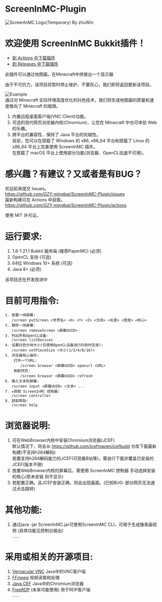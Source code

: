 # ScreenInMC-Plugin
![ScreenInMC Logo(Temporary) By zhuWin](https://user-assets.sxlcdn.com/images/451416/Fmq8ktKx2ei4KvSM-mlt2BT-F0Pt.png)
# 欢迎使用 ScreenInMC Bukkit插件！
* [到 Actions 中下载插件](https://github.com/GZY-mingbai/ScreenInMC-Plugin/actions/workflows/build-all.yml)
* [到 Releases 中下载插件](https://github.com/GZY-mingbai/ScreenInMC-Plugin/releases)

此插件可以通过地图画，在Minecraft中拼接出一个显示器

由于不可抗力，该项目将暂时停止维护，不要灰心，我们即将返回更新该项目。

![Example](https://gh-proxy.com/https://github.com/GZY-mingbai/ScreenInMC-Plugin/blob/master/example.png?raw=true)  
通过对 Minecraft 实际环境高度优化的抖色技术，我们将生成地图画的质量和速度推向了 Minecraft 的极限。
1. 内置远程桌面客户端(VNC Client)功能。
2. 可选的现代网页浏览器内核(Chromium)，让您在 Minecraft 中也可体验 Web 的乐趣。
3. 跨平台的兼容性，保持了 Java 平台的优越性。  
目前，您可以在搭载了 Windows 的 x86, x86_64 平台和搭载了 Linux 的 x86_64 平台上完美使用 ScreenInMC 插件。  
在搭载了 macOS 平台上使用部分功能(浏览器、OpenCL加速不可用)。  

# 感兴趣？有建议？又或者是有BUG？
欢迎前来提交 Issues。  
https://github.com/GZY-mingbai/ScreenInMC-Plugin/issues  
最新构建可在 Actions 中获取。  
https://github.com/GZY-mingbai/ScreenInMC-Plugin/actions  

使用 MIT 许可证。

# 运行要求: 
1. 1.8-1.21.1 Bukkit 服务端 (推荐PaperMC) (必须)
2. OpenCL 支持 (可选)
3. 64位 Windows 10+ 系统 (可选)
4. Java 8+ (必须)

该项目还在开发改进中

# 目前可用指令:
```
1. 放置一块屏幕:  
   /screen putScreen <世界名> <X> <Y> <Z> <方向> <长度> <宽度> <核心>
2. 移除一块屏幕:  
   /screen removeScreen <屏幕UUID>
3. 列出所有OpenCL设备:  
   /screen listDevices
4. 设置抖色分块大小(仅使用OpenCL设备进行抖色时生效):  
   /screen setPieceSize <大小(1/2/4/8/16)>
5. 浏览器核心操作:  
    打开一个URL:  
       /screen browser <屏幕UUID> openurl <URL>  
    刷新网页:  
       /screen browser <屏幕UUID> refresh  
6. 输入文本到屏幕:  
   /screen input <屏幕UUID> <文本> ...
7. ★获取 ScreenInMC 控制器:  
   /screen controller
8. 获取帮助:  
   /screen help
```

# 浏览器说明:
1. 可在WebBrowser内核中安装Chromium浏览器(JCEF)  
默认情况下，将会从 https://github.com/jcefmaven/jcefbuild 仓库下载最新构建(不支持h264解码)  
若要支持h264解码能力的JCEF(可观看B站等)，需自行下载并覆盖已安装的JCEF(版本不限)
2. 放置WebBrowser内核的屏幕后，需使用 ScreenInMC 控制器 手动选择安装的核心(若未安装 则不显示)
3. 若配置正确，且JCEF安装正确，则会出现画面。(已知BUG: 部分网页无法通过点击跳转)
# 其他功能:
1. 通过java -jar ScreenInMC.jar可使用ScreenInMC CLI，可用于生成像素画视频 (具体功能见控制台输出)  
……
# 采用或相关的开源项目:
1. [Vernacular VNC](https://github.com/shinyhut/vernacular-vnc) Java中的VNC客户端
2. [FFmpeg](https://github.com/ffmpeg/ffmpeg) 视频读取和处理
3. [Java CEF](https://github.com/chromiumembedded/java-cef) Java中的Chromium浏览器
4. [FreeRDP](https://github.com/FreeRDP/FreeRDP) (未来可能使用) 用于RDP客户端   
......
